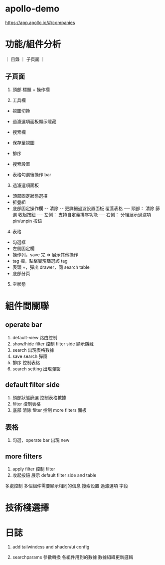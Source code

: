# apollo-demo

https://app.apollo.io/#/companies

# 功能/組件分析

｜ 目錄 ｜ 子頁面 ｜

## 子頁面

1. 頭部
   標題 + 操作欄

2. 工具欄

- 視圖切換
- 過濾選項面板顯示隱藏
- 搜索欄
- 保存至視圖
- 排序
- 搜索設置

- 表格勾選後操作 bar

3. 過濾選項面板

- 頭部固定狀態選擇
- 折疊組
- 底部固定操作欄
  -- 清除
  -- 更詳細過濾設置面板
  覆蓋表格
  --- 頭部： 清除 篩選 收起按鈕
  --- 左側： 支持自定義排序功能
  --- 右側： 分組展示過濾項
  pin/unpin 按鈕

4. 表格

- 勾選框
- 左側固定欄
- 操作列，save 完 => 展示其他操作
- tag 欄，點擊實現篩選該 tag
- 表頭 +，彈出 drawer，同 search table
- 底部分頁

5. 空狀態

# 組件間關聯

## operate bar

1. default-view 路由控制
2. show/hide filter 控制 filter side 顯示隱藏
3. search 出現表格數據
4. save search 彈窗
5. 排序 控制表格
6. search setting 出現彈窗

## default filter side

1. 頭部狀態篩選 控制表格數據
2. filter 控制表格
3. 底部 清除 filter 控制 more filters 面板

## 表格

1. 勾選，operate bar 出現 new

## more filters

1. apply filter 控制 filter
2. 收起按鈕 展示 default filter side and table

多處控制
多個組件需要顯示相同的信息
搜索設置 過濾選項 字段

# 技術棧選擇

# 日誌

1. add tailwindcss and shadcn/ui config

2. searchparams 參數轉換 各組件用到的數據
   數據組織更新邏輯
